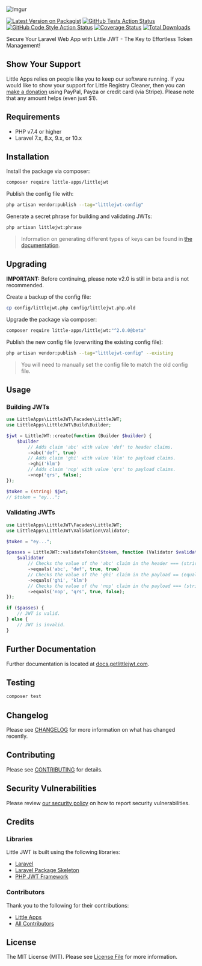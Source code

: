 ![Imgur](https://i.imgur.com/N3D0oUY.png?1)

[![Latest Version on Packagist](https://img.shields.io/packagist/v/little-apps/littlejwt)](https://packagist.org/packages/little-apps/littlejwt)
[![GitHub Tests Action Status](https://img.shields.io/github/actions/workflow/status/little-apps/littlejwt/run-tests.yml?branch=main)](https://github.com/little-apps/littlejwt/actions?query=workflow%3Arun-tests+branch%3Amain)
[![GitHub Code Style Action Status](https://img.shields.io/github/actions/workflow/status/little-apps/littlejwt/php-cs-fixer.yml?branch=main)](https://github.com/little-apps/littlejwt/actions?query=workflow%3A"Check+%26+fix+styling"+branch%3Amain)
[![Coverage Status](https://coveralls.io/repos/github/little-apps/LittleJWT/badge.svg?branch=main)](https://coveralls.io/github/little-apps/LittleJWT?branch=main)
[![Total Downloads](https://img.shields.io/packagist/dt/little-apps/littlejwt.svg?style=flat-square)](https://packagist.org/packages/little-apps/littlejwt)

Secure Your Laravel Web App with Little JWT - The Key to Effortless Token Management!

## Show Your Support

Little Apps relies on people like you to keep our software running. If you would like to show your support for Little Registry Cleaner, then you can [make a donation](https://www.little-apps.com/?donate) using PayPal, Payza or credit card (via Stripe). Please note that any amount helps (even just $1).

## Requirements

 * PHP v7.4 or higher
 * Laravel 7.x, 8.x, 9.x, or 10.x

## Installation

Install the package via composer:

```bash
composer require little-apps/littlejwt
```

Publish the config file with:

```bash
php artisan vendor:publish --tag="littlejwt-config"
```

Generate a secret phrase for building and validating JWTs:

```bash
php artisan littlejwt:phrase
```

> Information on generating different types of keys can be found in [the documentation](https://docs.getlittlejwt.com/json-web-keys#key-types).

## Upgrading

**IMPORTANT:** Before continuing, please note v2.0 is still in beta and is not recommended.

Create a backup of the config file:

```bash
cp config/littlejwt.php config/littlejwt.php.old
```

Upgrade the package via composer:

```bash
composer require little-apps/littlejwt:"^2.0.0@beta"
```

Publish the new config file (overwriting the existing config file):

```bash
php artisan vendor:publish --tag="littlejwt-config" --existing
```

 > You will need to manually set the config file to match the old config file.

## Usage

### Building JWTs

```php
use LittleApps\LittleJWT\Facades\LittleJWT;
use LittleApps\LittleJWT\Build\Builder;

$jwt = LittleJWT::create(function (Builder $builder) {
    $builder
        // Adds claim 'abc' with value 'def' to header claims.
        ->abc('def', true)
        // Adds claim 'ghi' with value 'klm' to payload claims.
        ->ghi('klm')
        // Adds claim 'nop' with value 'qrs' to payload claims.
        ->nop('qrs', false);
});

$token = (string) $jwt;
// $token = "ey...";
```

### Validating JWTs
```php
use LittleApps\LittleJWT\Facades\LittleJWT;
use LittleApps\LittleJWT\Validation\Validator;

$token = "ey...";

$passes = LittleJWT::validateToken($token, function (Validator $validator) {
    $validator
        // Checks the value of the 'abc' claim in the header === (strictly equals) 'def'
        ->equals('abc', 'def', true, true)
        // Checks the value of the 'ghi' claim in the payload == (equals) 'klm'
        ->equals('ghi', 'klm')
        // Checks the value of the 'nop' claim in the payload === (strictly equals) 'qrs'
        ->equals('nop', 'qrs', true, false);
});

if ($passes) {
    // JWT is valid.
} else {
    // JWT is invalid.
}
```

## Further Documentation

Further documentation is located at [docs.getlittlejwt.com](https://docs.getlittlejwt.com/).

## Testing

```bash
composer test
```

## Changelog

Please see [CHANGELOG](CHANGELOG.md) for more information on what has changed recently.

## Contributing

Please see [CONTRIBUTING](.github/CONTRIBUTING.md) for details.

## Security Vulnerabilities

Please review [our security policy](../../security/policy) on how to report security vulnerabilities.

## Credits

### Libraries

Little JWT is built using the following libraries:

 * [Laravel](https://laravel.com/)
 * [Laravel Package Skeleton](https://github.com/spatie/package-skeleton-laravel)
 * [PHP JWT Framework](https://github.com/web-token/jwt-framework)

### Contributors

Thank you to the following for their contributions:

- [Little Apps](https://github.com/little-apps)
- [All Contributors](../../contributors)

## License

The MIT License (MIT). Please see [License File](LICENSE.md) for more information.
